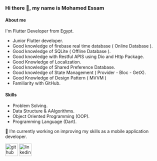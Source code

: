 ### Hi there 👋, my name is Mohamed Essam

#### About me

I'm Flutter Developer from Egypt.

- Junior Flutter developer.
- Good knowledge of firebase real time database ( Online Database ).
- Good knowledge of SQLite ( Offline Database ).
- Good knowledge with Restful APIS using Dio and Http Package.
- Good Knowledge of Localization.
- Good knowledge of Shared Preference Database.
- Good knowledge of State Management ( Provider - Bloc - GetX).
- Good Knowledge of Design Pattern ( MVVM )
- Familiarity with GitHub.

#### Skills

- Problem Solving.
- Data Structure & AAlgorithms.
- Object Oriented Programming (OOP).
- Programming Language (Dart).

🔭 I’m currently working on improving my skills as a mobile application developer.

[<img src='https://cdn.jsdelivr.net/npm/simple-icons@3.0.1/icons/github.svg' alt='github' height='40'>](https://github.com/MohamedEssam-900009) 
[<img src='https://cdn.jsdelivr.net/npm/simple-icons@3.0.1/icons/linkedin.svg' alt='linkedin' height='40'>]( https://www.linkedin.com/in/mohamed-essam95)
